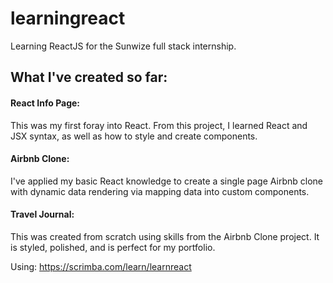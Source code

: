 # learningreact

Learning ReactJS for the Sunwize full stack internship.

## What I've created so far:
#### React Info Page:
This was my first foray into React. From this project, I learned React and JSX syntax, as well as how to style and create components.
#### Airbnb Clone:
I've applied my basic React knowledge to create a single page Airbnb clone with dynamic data rendering via mapping data into custom components. 
#### Travel Journal:
This was created from scratch using skills from the Airbnb Clone project. It is styled, polished, and is perfect for my portfolio.

Using: https://scrimba.com/learn/learnreact
